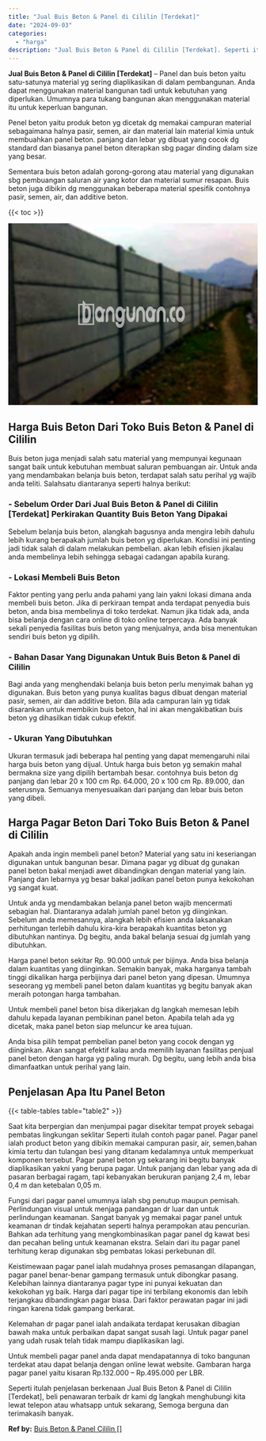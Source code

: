 ```yaml
---
title: "Jual Buis Beton & Panel di Cililin [Terdekat]"
date: "2024-09-03"
categories: 
  - "harga"
description: "Jual Buis Beton & Panel di Cililin [Terdekat]. Seperti itulah penjelasan berkenaan Jual Buis Beton & Panel di Cililin [Terdekat], beli penawaran terbaik dr..."
---
```


**Jual Buis Beton & Panel di Cililin \[Terdekat\]** – Panel dan buis beton yaitu satu-satunya material yg sering diaplikasikan di dalam pembangunan. Anda dapat menggunakan material bangunan tadi untuk kebutuhan yang diperlukan. Umumnya para tukang bangunan akan menggunakan material itu untuk keperluan bangunan.

Penel beton yaitu produk beton yg dicetak dg memakai campuran material sebagaimana halnya pasir, semen, air dan material lain material kimia untuk membuahkan panel beton. panjang dan lebar yg dibuat yang cocok dg standard dan biasanya panel beton diterapkan sbg pagar dinding dalam size yang besar.

Sementara buis beton adalah gorong-gorong atau material yang digunakan sbg pembuangan saluran air yang kotor dan material sumur resapan. Buis beton juga dibikin dg menggunakan beberapa material spesifik contohnya pasir, semen, air, dan additive beton.

{{< toc >}}

![Jual Buis Beton & Panel di Cililin [Terdekat]](/images/jual-panel-buis-beton-murah-03.png)

## Harga Buis Beton Dari Toko Buis Beton & Panel di Cililin

Buis beton juga menjadi salah satu material yang mempunyai kegunaan sangat baik untuk kebutuhan membuat saluran pembuangan air. Untuk anda yang mendambakan belanja buis beton, terdapat salah satu perihal yg wajib anda teliti. Salahsatu diantaranya seperti halnya berikut:

### \- Sebelum Order Dari Jual Buis Beton & Panel di Cililin \[Terdekat\] Perkirakan Quantity Buis Beton Yang Dipakai

Sebelum belanja buis beton, alangkah bagusnya anda mengira lebih dahulu lebih kurang berapakah jumlah buis beton yg diperlukan. Kondisi ini penting jadi tidak salah di dalam melakukan pembelian. akan lebih efisien jikalau anda membelinya lebih sehingga sebagai cadangan apabila kurang.

### \- Lokasi Membeli Buis Beton

Faktor penting yang perlu anda pahami yang lain yakni lokasi dimana anda membeli buis beton. Jika di perkiraan tempat anda terdapat penyedia buis beton, anda bisa membelinya di toko terdekat. Namun jika tidak ada, anda bisa belanja dengan cara online di toko online terpercaya. Ada banyak sekali penyedia fasilitas buis beton yang menjualnya, anda bisa menentukan sendiri buis beton yg dipilih.

### \- Bahan Dasar Yang Digunakan Untuk Buis Beton & Panel di Cililin

Bagi anda yang menghendaki belanja buis beton perlu menyimak bahan yg digunakan. Buis beton yang punya kualitas bagus dibuat dengan material pasir, semen, air dan additive beton. Bila ada campuran lain yg tidak disarankan untuk membikin buis beton, hal ini akan mengakibatkan buis beton yg dihasilkan tidak cukup efektif.

### \- Ukuran Yang Dibutuhkan

Ukuran termasuk jadi beberapa hal penting yang dapat memengaruhi nilai harga buis beton yang dijual. Untuk harga buis beton yg semakin mahal bermakna size yang dipilih bertambah besar. contohnya buis beton dg panjang dan lebar 20 x 100 cm Rp. 64.000, 20 x 100 cm Rp. 89.000, dan seterusnya. Semuanya menyesuaikan dari panjang dan lebar buis beton yang dibeli.

## Harga Pagar Beton Dari Toko Buis Beton & Panel di Cililin

Apakah anda ingin membeli panel beton? Material yang satu ini keseriangan digunakan untuk bangunan besar. Dimana pagar yg dibuat dg gunakan panel beton bakal menjadi awet dibandingkan dengan material yang lain. Panjang dan lebarnya yg besar bakal jadikan panel beton punya kekokohan yg sangat kuat.

Untuk anda yg mendambakan belanja panel beton wajib mencermati sebagian hal. Diantaranya adalah jumlah panel beton yg diinginkan. Sebelum anda memesannya, alangkah lebih efisien anda laksanakan perhitungan terlebih dahulu kira-kira berapakah kuantitas beton yg dibutuhkan nantinya. Dg begitu, anda bakal belanja sesuai dg jumlah yang dibutuhkan.

Harga panel beton sekitar Rp. 90.000 untuk per bijinya. Anda bisa belanja dalam kuantitas yang diinginkan. Semakin banyak, maka harganya tambah tinggi dikalikan harga perbijinya dari panel beton yang dipesan. Umumnya seseorang yg membeli panel beton dalam kuantitas yg begitu banyak akan meraih potongan harga tambahan.

Untuk membeli panel beton bisa dikerjakan dg langkah memesan lebih dahulu kepada layanan pembikinan panel beton. Apabila telah ada yg dicetak, maka panel beton siap meluncur ke area tujuan.

Anda bisa pilih tempat pembelian panel beton yang cocok dengan yg diinginkan. Akan sangat efektif kalau anda memilih layanan fasilitas penjual panel beton dengan harga yg paling murah. Dg begitu, uang lebih anda bisa dimanfaatkan untuk perihal yang lain.

## Penjelasan Apa Itu Panel Beton

{{< table-tables table="table2" >}}

Saat kita berpergian dan menjumpai pagar disekitar tempat proyek sebagai pembatas lingkungan seklitar Seperti itulah contoh pagar panel. Pagar panel ialah product beton yang dibikin memakai campuran pasir, air, semen,bahan kimia tertu dan tulangan besi yang ditanam kedalamnya untuk memperkuat komponen tersebut. Pagar panel beton yg sekarang ini begitu banyak diaplikasikan yakni yang berupa pagar. Untuk panjang dan lebar yang ada di pasaran berbagai ragam, tapi kebanyakan berukuran panjang 2,4 m, lebar 0,4 m dan ketebalan 0,05 m.

Fungsi dari pagar panel umumnya ialah sbg penutup maupun pemisah. Perlindungan visual untuk menjaga pandangan dr luar dan untuk perlindungan keamanan. Sangat banyak yg memakai pagar panel untuk keamanan dr tindak kejahatan seperti halnya perampokan atau pencurian. Bahkan ada terhitung yang mengkombinasikan pagar panel dg kawat besi dan pecahan beling untuk keamanan ekstra. Selain dari itu pagar panel terhitung kerap digunakan sbg pembatas lokasi perkebunan dll.

Keistimewaan pagar panel ialah mudahnya proses pemasangan dilapangan, pagar panel benar-benar gampang termasuk untuk dibongkar pasang. Kelebihan lainnya diantaranya pagar type ini punyai kekuatan dan kekokohan yg baik. Harga dari pagar tipe ini terbilang ekonomis dan lebih terjangkau dibandingkan pagar biasa. Dari faktor perawatan pagar ini jadi ringan karena tidak gampang berkarat.

Kelemahan dr pagar panel ialah andaikata terdapat kerusakan dibagian bawah maka untuk perbaikan dapat sangat susah lagi. Untuk pagar panel yang udah rusak telah tidak mampu diaplikasikan lagi.

Untuk membeli pagar panel anda dapat mendapatannya di toko bangunan terdekat atau dapat belanja dengan online lewat website. Gambaran harga pagar panel yaitu kisaran Rp.132.000 – Rp.495.000 per LBR.

Seperti itulah penjelasan berkenaan Jual Buis Beton & Panel di Cililin \[Terdekat\], beli penawaran terbaik dr kami dg langkah menghubungi kita lewat telepon atau whatsapp untuk sekarang, Semoga berguna dan terimakasih banyak.

**Ref by:** [Buis Beton & Panel Cililin []](https://id.wikipedia.org/wiki/Buis)
